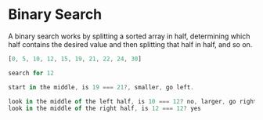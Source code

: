 # Binary Search

A binary search works by splitting a sorted array in half, determining which half contains the desired value and then splitting that half in half, and so on.

```javascript
[0, 5, 10, 12, 15, 19, 21, 22, 24, 30]

search for 12

start in the middle, is 19 === 21?, smaller, go left.

look in the middle of the left half, is 10 === 12? no, larger, go right.
look in the middle of the right half, is 12 === 12? yes
```
